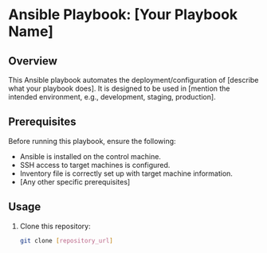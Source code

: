 # Ansible Playbook: [Your Playbook Name]

## Overview

This Ansible playbook automates the deployment/configuration of [describe what your playbook does]. It is designed to be used in [mention the intended environment, e.g., development, staging, production].

## Prerequisites

Before running this playbook, ensure the following:

- Ansible is installed on the control machine.
- SSH access to target machines is configured.
- Inventory file is correctly set up with target machine information.
- [Any other specific prerequisites]

## Usage

1. Clone this repository:

   ```bash
   git clone [repository_url]
